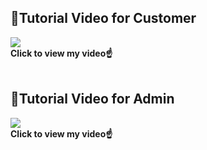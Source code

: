 ## 🎥Tutorial Video for Customer <br>
[![](https://img.youtube.com/vi/ntmigyAXiEk/0.jpg)](https://www.youtube.com/watch?v=ntmigyAXiEk)
<br>**Click to view my video☝️**
<br><br>
## 🎥Tutorial Video for Admin <br>
[![](https://img.youtube.com/vi/ulPQjYBQE5c/0.jpg)](https://www.youtube.com/watch?v=ulPQjYBQE5c)
<br>**Click to view my video☝️**
